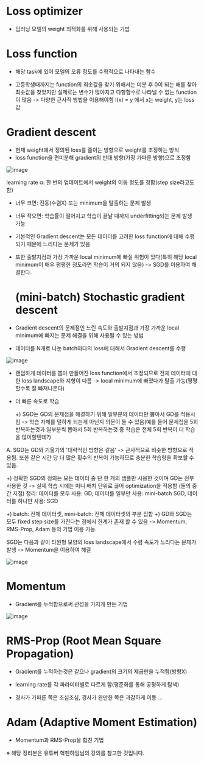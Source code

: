 # Loss optimizer

- 딥러닝 모델의 weight 최적화를 위해 사용되는 기법

# Loss function

- 해당 task에 있어 모델의 오류 정도를 수학적으로 나타내는 함수

- 고등학생때까지는 function의 최솟값을 찾기 위해서는 미분 후 0이 되는 해를 찾아 최솟값을 찾았지만 실제로는 변수가 많아지고 다항함수로 나타낼 수 없는 function이 많음 -> 다양한 근사적 방법을 이용해야함
l(x) = y 에서 x는 weight, y는 loss값

# Gradient descent

- 현재 weight에서 정의된 loss를 줄이는 방향으로 weight를 조정하는 방식
- loss function을 편미분해 gradient의 반대 방향(가장 가파른 방향)으로 조정함

![image](https://github.com/user-attachments/assets/75d816ef-78fc-4f1f-9725-e440fc5658ad)

learning rate α: 한 번의 업데이트에서 weight의 이동 정도를 정함(step size라고도 함)
- 너무 크면: 진동(수렴X) 또는 minimum을 탈출하는 문제 발생
- 너무 작으면: 학습률이 떨어지고 학습이 끝날 때까지 underfitting되는 문제 발생 가능

- 기본적인 Gradient descent는 모든 데이터를 고려한 loss function에 대해 수행되기 때문에 느리다는 문제가 있음
- 또한 출발지점과 가장 가까운 local minimum에 빠질 위험이 있다(특히 해당 local minimum이 매우 평평한 정도라면 학습이 거의 되지 않음) -> SGD를 이용하여 해결한다.

  # (mini-batch) Stochastic gradient descent

- Gradient descent의 문제점인 느린 속도와 출발지점과 가장 가까운 local minimum에 빠지는 문제 해결을 위해 사용될 수 있는 방법

- 데이터를 N개로 나눈 batch마다의 loss에 대해서 Gradient descent를 수행

![image](https://github.com/user-attachments/assets/7d29105a-23d3-479f-babf-16497abad952)

- 랜덤하게 데이터를 뽑아 만들어진 loss function에서 조정되므로 전체 데이터에 대한 loss landscape와 지형이 다름 -> local minimum에 빠졌다가 탈출 가능(평평할수록 잘 빠져나온다)
- 더 빠른 속도로 학습

  +) SGD는 GD의 문제점을 해결하기 위해 일부분의 데이터만 뽑아서 GD를 적용시킴 -> 학습 자체를 덜하게 되는게 아닌지 의문이 들 수 있음(예를 들어 문제집을 5회 반복하는것과 일부분씩 뽑아서 5회 반복하는것 중 학습은 전체 5회 반복이 더 학습을 많이할텐데?)

A. SGD는 GD와 기울기의 '대략적인 방향은 같음' -> 근사적으로 비슷한 방향으로 적용됨. 또한 같은 시간 당 더 많은 횟수의 반복이 가능하므로 충분한 학습량을 확보할 수 있음.

+) 정확한 SGD의 정의는 모든 데이터 중 단 한 개의 샘플만 사용한 것이며 GD는 전부 사용한 것 -> 실제 학습 시에는 미니 배치 단위로 끊어 optimization을 적용함 (둘의 중간 지점)
정리: 데이터를 모두 사용: GD, 데이터를 일부만 사용: mini-batch SGD, 데이터를 하나만 사용: SGD

+) batch: 전체 데이터셋, mini-batch: 전체 데이터셋의 부분 집합
+) GD와 SGD는 모두 fixed step size를 가진다는 점에서 한계가 존재 할 수 있음 -> Momentum, RMS-Prop, Adam 등의 기법 이용 가능.

SGD는 다음과 같이 타원형 모양의 loss landscape에서 수렴 속도가 느리다는 문제가 발생 -> Momentum을 이용하여 해결

![image](https://github.com/user-attachments/assets/5a0b46e7-38e9-4016-81ea-6f4144a22f44)

# Momentum

- Gradient를 누적함으로써 관성을 가지게 만든 기법

![image](https://github.com/user-attachments/assets/a30e27a8-645f-4552-b2be-f089fa4a1103)

# RMS-Prop (Root Mean Square Propagation)

- Gradient를 누적하는것은 같으나 gradient의 크기의 제곱만을 누적함(방향X)

- learning rate를 각 파라미터별로 다르게 함(평준화를 통해 공평하게 탐색)
- 경사가 가파른 쪽은 조심조심, 경사가 완만한 쪽은 과감하게 이동
...

# Adam (Adaptive Moment Estimation)

- Momentum과 RMS-Prop을 합친 기법































※ 해당 정리본은 유튜버 혁펜하임님의 강의를 참고한 것입니다.
